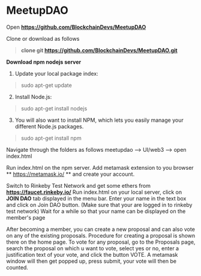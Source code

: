 # MeetupDAO
Open **https://github.com/BlockchainDevs/MeetupDAO**

Clone or download as follows
> **clone git https://github.com/BlockchainDevs/MeetupDAO.git**

**Download npm nodejs server**
1. Update your local package index:
> sudo apt-get update

2. Install Node.js:
> sudo apt-get install nodejs

3. You will also want to install NPM, which lets you easily manage your different Node.js packages.
>sudo apt-get install npm

Navigate through the folders as follows
meetupdao --> UI/web3 --> open index.html

Run index.html on the npm server.
Add metamask extension to you browser ** https://metamask.io/ ** and create your account.

Switch to Rinkeby Test Network and get some ethers from **https://faucet.rinkeby.io/**
Run index.html on your local server, click on **JOIN DAO** tab displayed in the menu bar.
Enter your name in the text box and click on Join DAO button. (Make sure that your are logged in to rinkeby test network)
Wait for a while so that your name can be displayed on the member's page

After becoming a member, you can create a new proposal and can also vote on any of the existing proposals.
Procedure for creating a proposal is shown there on the home page. To vote for any proposal, go to the Proposals page, search the proposal on which u want to vote, select yes or no, enter a justification text of your vote, and click the button VOTE. A metamask window will then get popped up, press submit, your vote will then be counted.
